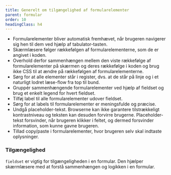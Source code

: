 ```yaml
---
title: Generelt om tilgængelighed af formularelementer
parent: formular
order: 10
headingClass: h4
---
```


<ul>
    <li>Formularelementer bliver automatisk fremhævet, når brugeren navigerer sig hen til dem ved hjælp af tabulator-tasten.</li>
    <li>Skærmlæsere følger rækkefølgen af formularelementerne, som de er angivet i koden.</li>
    <li>Overhold derfor sammenhængen mellem den viste rækkefølge af formularelementer på skærmen og deres rækkefølge i koden og brug ikke CSS til at ændre på rækkefølgen af formularelementerne.</li>
    <li>Sørg for at alle elementer står i register, dvs. at de står på linje og i et naturligt lodret læse-flow fra top til bund.</li>
    <li>Gruppér sammenhængende formularelementer ved hjælp af fieldset og brug et enkelt legend for hvert fieldset.</li>
    <li>Tilføj label til alle formularelementer udover fieldset.</li>
    <li>Sørg for at labels til formularelementer er meningsfulde og præcise.</li>
    <li>Undgå placeholder-tekst. Browserne kan ikke garantere tilstrækkeligt kontrastniveau og teksten kan desuden forvirre brugerne. Placeholder-tekst forsvinder, når brugeren klikker i feltet, og dermed forsvinder information, som kunne gavne brugeren.</li>
    <li>Tillad copy/paste i formularelementer, hvor brugeren selv skal indtaste oplysninger.</li>
</ul>


<h3 class="h4">Tilgængelighed</h3>

`fieldset` er vigtig for tilgængeligheden i en formular. Den hjælper skærmlæsere med at forstå sammenhængen og logikken i en formular.
